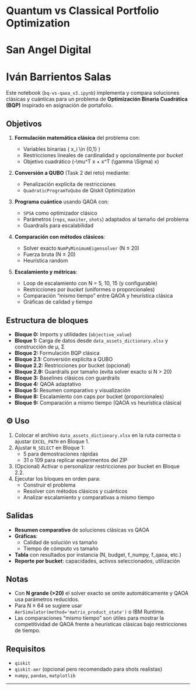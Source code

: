 # Quantum vs Classical Portfolio Optimization
# San Angel Digital
# Iván Barrientos Salas

Este notebook (`bq-vs-qaoa_v3.ipynb`) implementa y compara soluciones clásicas y cuánticas para un problema de **Optimización Binaria Cuadrática (BQP)** inspirado en asignación de portafolio.

## Objetivos

1. **Formulación matemática clásica** del problema con:
   - Variables binarias \( x_i \in \{0,1\} \)
   - Restricciones lineales de cardinalidad y opcionalmente por *bucket*
   - Objetivo cuadrático \(-\mu^T x + x^T (\gamma \Sigma) x\)

2. **Conversión a QUBO** (Task 2 del reto) mediante:
   - Penalización explícita de restricciones
   - `QuadraticProgramToQubo` de Qiskit Optimization

3. **Programa cuántico** usando QAOA con:
   - `SPSA` como optimizador clásico
   - Parámetros (`reps`, `maxiter`, `shots`) adaptados al tamaño del problema
   - Guardrails para escalabilidad

4. **Comparación con métodos clásicos**:
   - Solver exacto `NumPyMinimumEigensolver` (N ≤ 20)
   - Fuerza bruta (N ≤ 20)
   - Heurística random

5. **Escalamiento y métricas**:
   - Loop de escalamiento con N = 5, 10, 15 (y configurable)
   - Restricciones por *bucket* (uniformes o proporcionales)
   - Comparación “mismo tiempo” entre QAOA y heurística clásica
   - Gráficas de calidad y tiempo

## Estructura de bloques

- **Bloque 0:** Imports y utilidades (`objective_value`)
- **Bloque 1:** Carga de datos desde `data_assets_dictionary.xlsx` y construcción de μ, Σ
- **Bloque 2:** Formulación BQP clásica
- **Bloque 2.1:** Conversión explícita a QUBO
- **Bloque 2.2:** Restricciones por bucket (opcional)
- **Bloque 2.9:** Guardrails por tamaño (evita solver exacto si N > 20)
- **Bloque 3:** Baselines clásicos con guardrails
- **Bloque 4:** QAOA adaptativo
- **Bloque 5:** Resumen comparativo y visualización
- **Bloque 8:** Escalamiento con caps por bucket (proporcionales)
- **Bloque 9:** Comparación a mismo tiempo (QAOA vs heurística clásica)

## ⚙️ Uso

1. Colocar el archivo `data_assets_dictionary.xlsx` en la ruta correcta o ajustar `EXCEL_PATH` en Bloque 1.
2. Ajustar `N_SELECT` en Bloque 1:
   - 5 para demostraciones rápidas
   - 31 o 109 para replicar experimentos del ZIP
3. (Opcional) Activar o personalizar restricciones por bucket en Bloque 2.2.
4. Ejecutar los bloques en orden para:
   - Construir el problema
   - Resolver con métodos clásicos y cuánticos
   - Analizar escalamiento y comparativas a mismo tiempo

## Salidas

- **Resumen comparativo** de soluciones clásicas vs QAOA
- **Gráficas**:
  - Calidad de solución vs tamaño
  - Tiempo de cómputo vs tamaño
- **Tabla** con resultados por instancia (N, budget, f_numpy, f_qaoa, etc.)
- **Reporte por bucket**: capacidades, activos seleccionados, utilización

## Notas

- Con **N grande (>20)** el solver exacto se omite automáticamente y QAOA usa parámetros reducidos.
- Para N ≥ 64 se sugiere usar `AerSimulator(method='matrix_product_state')` o IBM Runtime.
- Las comparaciones “mismo tiempo” son útiles para mostrar la competitividad de QAOA frente a heurísticas clásicas bajo restricciones de tiempo.

## Requisitos

- `qiskit`
- `qiskit-aer` (opcional pero recomendado para shots realistas)
- `numpy`, `pandas`, `matplotlib`

---